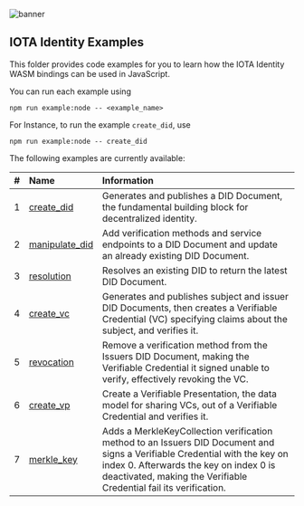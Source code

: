 ![banner](./../../../.meta/identity_banner.png)

## IOTA Identity Examples

This folder provides code examples for you to learn how the IOTA Identity WASM bindings can be used in JavaScript.

You can run each example using

```
npm run example:node -- <example_name>
```

For Instance, to run the example `create_did`, use

```
npm run example:node -- create_did
```

The following examples are currently available:

| #    | Name                                                   | Information                                                                                                                |
| :--: | :----------------------------------------------------- | :------------------------------------------------------------------------------------------------------------------------- |
| 1    | [create_did](create_did.js)                  | Generates and publishes a DID Document, the fundamental building block for decentralized identity.                        |
| 2    | [manipulate_did](manipulate_did.js)          | Add verification methods and service endpoints to a DID Document and update an already existing DID Document.    |
| 3    | [resolution](resolution.js) | Resolves an existing DID to return the latest DID Document. |
| 4    | [create_vc](create_vc.js)      | Generates and publishes subject and issuer DID Documents, then creates a Verifiable Credential (VC) specifying claims about the subject, and verifies it. |
| 5    | [revocation](revocation.js)  | Remove a verification method from the Issuers DID Document, making the Verifiable Credential it signed unable to verify, effectively revoking the VC. |
| 6    | [create_vp](create_vp.js)                            | Create a Verifiable Presentation, the data model for sharing VCs, out of a Verifiable Credential and verifies it. |
| 7    | [merkle_key](merkle_key.js)                            | Adds a MerkleKeyCollection verification method to an Issuers DID Document and signs a Verifiable Credential with the key on index 0. Afterwards the key on index 0 is deactivated, making the Verifiable Credential fail its verification. |
